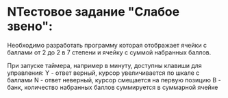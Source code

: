 # NТестовое задание "Слабое звено":

Необходимо разработать программу которая отображает ячейки с баллами от 2 до 2 в 7 степени и ячейку с суммой набранных баллов.

При запуске таймера, например в минуту, доступны клавиши для управления:
Y - ответ верный, курсор увеличивается по шкале с баллами 
N - ответ неверный, курсор смещается на первую позицию
B - банк, количество набранных баллов суммируется в суммарной ячейке
